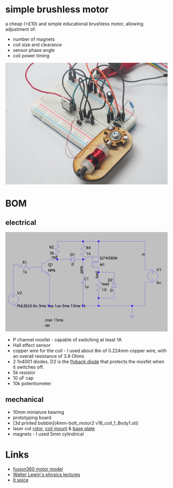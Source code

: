 # simple brushless motor

a cheap (<£10) and simple educational brushless motor, allowing adjustment of:

* number of magnets
* coil size and clearance
* sensor phase angle
* coil power timing

![motor](motor.jpg)

# BOM

## electrical

![schematic](schematic.png)

* P channel mosfet - capable of switching at least 1A
* Hall effect sensor
* copper wire for the coil - I used about 8m of 0.224mm copper wire, with an overall resistance of 3.8 Ohms 
* 2 1n4001 diodes. D2 is the [flyback diode](https://en.wikipedia.org/wiki/Flyback_diode) that protects the mosfet when it switches off.
* 5k resistor
* 10 uF cap
* 10k potentiometer

## mechanical

* 10mm miniature bearing
* prototyping board
* [3d printed bobbin](4mm-bolt_motor2 v16_coil_1_Body1.stl) 
* laser cut [rotor](rotor.dxf), [coil mount](mount.dxf) & [base plate](baseplate.dxf)
* magnets - I used 5mm cylindrical

# Links

* [fusion360 motor model](http://a360.co/1SrSSEC)
* [Walter Lewin's physics lectures](https://www.youtube.com/playlist?list=PLyQSN7X0ro2314mKyUiOILaOC2hk6Pc3j)
* [lt spice](http://www.linear.com/designtools/software/)
